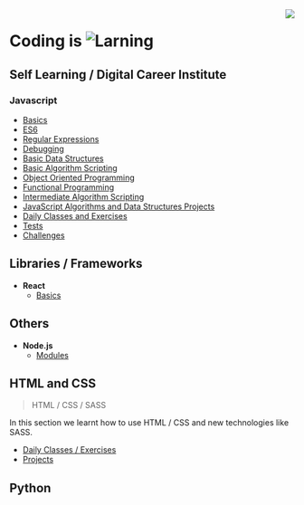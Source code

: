 
<img src="https://i.imgur.com/8MlmDto.png" align="right" />

# Coding is ![Larning](https://cdn.rawgit.com/sindresorhus/awesome/d7305f38d29fed78fa85652e3a63e154dd8e8829/media/badge.svg)

## Self Learning / Digital Career Institute

### Javascript
-  [Basics](javascript/self-learning/basics)
-  [ES6](javascript/self-learning/es6)
-  [Regular Expressions](javascript/self-learning/regex)
-  [Debugging](javascript/self-learning/debug)
-  [Basic Data Structures](javascript/self-learning/data-structures)
-  [Basic Algorithm Scripting](javascript/)
-  [Object Oriented Programming](javascript/self-learning/complex-objects)
-  [Functional Programming](javascript/)
-  [Intermediate Algorithm Scripting](javascript/)
-  [JavaScript Algorithms and Data Structures Projects](javascript/)
-  [Daily Classes and Exercises](javascript/classes-fbw26/classes)
-  [Tests](javascript/classes-fbw26/tests)
-  [Challenges](javascript/challenges)

## Libraries / Frameworks
- **React**
	-  [Basics](react/)

## Others
- **Node.js**
	- [Modules](nodejs/first-app/modules)

## HTML and CSS
> HTML / CSS / SASS

In this section we learnt how to use HTML / CSS and new technologies like SASS.

- [Daily Classes / Exercises](html-css/basics)
- [Projects](html-css/projects)


## Python

